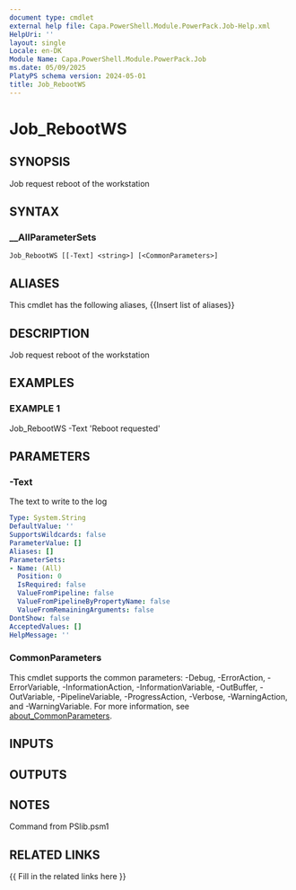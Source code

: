 ```yaml
---
document type: cmdlet
external help file: Capa.PowerShell.Module.PowerPack.Job-Help.xml
HelpUri: ''
layout: single
Locale: en-DK
Module Name: Capa.PowerShell.Module.PowerPack.Job
ms.date: 05/09/2025
PlatyPS schema version: 2024-05-01
title: Job_RebootWS
---
```


# Job_RebootWS

## SYNOPSIS

Job request reboot of the workstation

## SYNTAX

### __AllParameterSets

```
Job_RebootWS [[-Text] <string>] [<CommonParameters>]
```

## ALIASES

This cmdlet has the following aliases,
  {{Insert list of aliases}}

## DESCRIPTION

Job request reboot of the workstation

## EXAMPLES

### EXAMPLE 1

Job_RebootWS -Text 'Reboot requested'

## PARAMETERS

### -Text

The text to write to the log

```yaml
Type: System.String
DefaultValue: ''
SupportsWildcards: false
ParameterValue: []
Aliases: []
ParameterSets:
- Name: (All)
  Position: 0
  IsRequired: false
  ValueFromPipeline: false
  ValueFromPipelineByPropertyName: false
  ValueFromRemainingArguments: false
DontShow: false
AcceptedValues: []
HelpMessage: ''
```

### CommonParameters

This cmdlet supports the common parameters: -Debug, -ErrorAction, -ErrorVariable,
-InformationAction, -InformationVariable, -OutBuffer, -OutVariable, -PipelineVariable,
-ProgressAction, -Verbose, -WarningAction, and -WarningVariable. For more information, see
[about_CommonParameters](https://go.microsoft.com/fwlink/?LinkID=113216).

## INPUTS

## OUTPUTS

## NOTES

Command from PSlib.psm1


## RELATED LINKS

{{ Fill in the related links here }}

